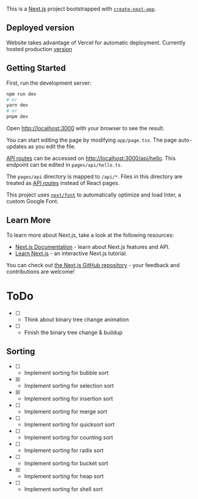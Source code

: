 This is a [Next.js](https://nextjs.org/) project bootstrapped with [`create-next-app`](https://github.com/vercel/next.js/tree/canary/packages/create-next-app).


## Deployed version
Website takes advantage of Vercel for automatic deployment.
Currently hosted production [version](https://simplification-visualizer.vercel.app/)

## Getting Started

First, run the development server:

```bash
npm run dev
# or
yarn dev
# or
pnpm dev
```

Open [http://localhost:3000](http://localhost:3000) with your browser to see the result.

You can start editing the page by modifying `app/page.tsx`. The page auto-updates as you edit the file.

[API routes](https://nextjs.org/docs/api-routes/introduction) can be accessed on [http://localhost:3000/api/hello](http://localhost:3000/api/hello). This endpoint can be edited in `pages/api/hello.ts`.

The `pages/api` directory is mapped to `/api/*`. Files in this directory are treated as [API routes](https://nextjs.org/docs/api-routes/introduction) instead of React pages.

This project uses [`next/font`](https://nextjs.org/docs/basic-features/font-optimization) to automatically optimize and load Inter, a custom Google Font.

## Learn More

To learn more about Next.js, take a look at the following resources:

- [Next.js Documentation](https://nextjs.org/docs) - learn about Next.js features and API.
- [Learn Next.js](https://nextjs.org/learn) - an interactive Next.js tutorial.

You can check out [the Next.js GitHub repository](https://github.com/vercel/next.js/) - your feedback and contributions are welcome!

# ToDo
- [ ] - Think about binary tree change animation
- [ ] - Finish the binary tree change & buildup
## Sorting
- [ ] - Implement sorting for  bubble sort
- [X] - Implement sorting for  selection sort
- [X] - Implement sorting for  insertion sort
- [ ] - Implement sorting for  merge sort
- [ ] - Implement sorting for  quicksort sort
- [ ] - Implement sorting for  counting sort
- [ ] - Implement sorting for  radix sort
- [ ] - Implement sorting for  bucket sort
- [X] - Implement sorting for  heap sort
- [ ] - Implement sorting for  shell sort

